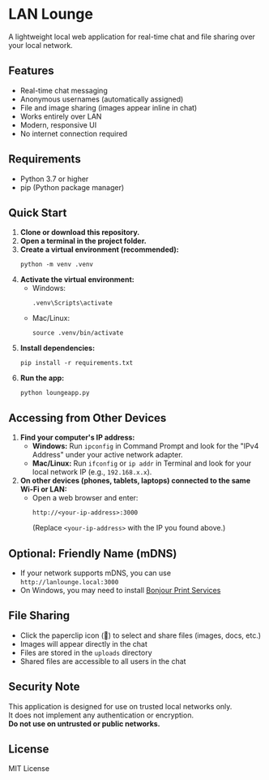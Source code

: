 # LAN Lounge

A lightweight local web application for real-time chat and file sharing over your local network.

## Features

- Real-time chat messaging
- Anonymous usernames (automatically assigned)
- File and image sharing (images appear inline in chat)
- Works entirely over LAN
- Modern, responsive UI
- No internet connection required

## Requirements

- Python 3.7 or higher
- pip (Python package manager)

## Quick Start

1. **Clone or download this repository.**
2. **Open a terminal in the project folder.**
3. **Create a virtual environment (recommended):**
   ```
   python -m venv .venv
   ```
4. **Activate the virtual environment:**
   - Windows:
     ```
     .venv\Scripts\activate
     ```
   - Mac/Linux:
     ```
     source .venv/bin/activate
     ```
5. **Install dependencies:**
   ```
   pip install -r requirements.txt
   ```
6. **Run the app:**
   ```
   python loungeapp.py
   ```

## Accessing from Other Devices

1. **Find your computer's IP address:**
   - **Windows:** Run `ipconfig` in Command Prompt and look for the "IPv4 Address" under your active network adapter.
   - **Mac/Linux:** Run `ifconfig` or `ip addr` in Terminal and look for your local network IP (e.g., `192.168.x.x`).
2. **On other devices (phones, tablets, laptops) connected to the same Wi-Fi or LAN:**
   - Open a web browser and enter:
     ```
     http://<your-ip-address>:3000
     ```
     (Replace `<your-ip-address>` with the IP you found above.)

## Optional: Friendly Name (mDNS)

- If your network supports mDNS, you can use `http://lanlounge.local:3000`
- On Windows, you may need to install [Bonjour Print Services](https://support.apple.com/kb/DL999?locale=en_US)

## File Sharing

- Click the paperclip icon (📎) to select and share files (images, docs, etc.)
- Images will appear directly in the chat
- Files are stored in the `uploads` directory
- Shared files are accessible to all users in the chat

## Security Note

This application is designed for use on trusted local networks only.  
It does not implement any authentication or encryption.  
**Do not use on untrusted or public networks.**

## License

MIT License 
